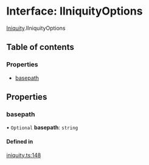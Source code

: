 # Interface: IIniquityOptions

[Iniquity](../modules/Iniquity.md).IIniquityOptions

## Table of contents

### Properties

- [basepath](Iniquity.IIniquityOptions.md#basepath)

## Properties

### basepath

• `Optional` **basepath**: `string`

#### Defined in

[iniquity.ts:148](https://github.com/iniquitybbs/iniquity/blob/eae5032/packages/core/src/iniquity.ts#L148)
